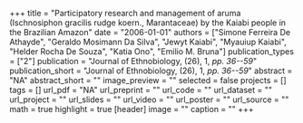 +++
title = "Participatory research and management of aruma (Ischnosiphon gracilis rudge koern., Marantaceae) by the Kaiabi people in the Brazilian Amazon"
date = "2006-01-01"
authors = ["Simone Ferreira De Athayde", "Geraldo Mosimann Da Silva", "Jewyt Kaiabi", "Myauiup Kaiabi", "Helder Rocha De Souza", "Katia Ono", "Emilio M. Bruna"]
publication_types = ["2"]
publication = "Journal of Ethnobiology, (26), 1, _pp. 36--59_"
publication_short = "Journal of Ethnobiology, (26), 1, _pp. 36--59_"
abstract = "NA"
abstract_short = ""
image_preview = ""
selected = false
projects = []
tags = []
url_pdf = "NA"
url_preprint = ""
url_code = ""
url_dataset = ""
url_project = ""
url_slides = ""
url_video = ""
url_poster = ""
url_source = ""
math = true
highlight = true
[header]
image = ""
caption = ""
+++
